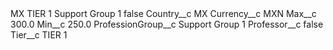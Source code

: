 <?xml version="1.0" encoding="UTF-8"?>
<CustomMetadata xmlns="http://soap.sforce.com/2006/04/metadata" xmlns:xsi="http://www.w3.org/2001/XMLSchema-instance" xmlns:xsd="http://www.w3.org/2001/XMLSchema">
    <label>MX TIER 1 Support Group 1</label>
    <protected>false</protected>
    <values>
        <field>Country__c</field>
        <value xsi:type="xsd:string">MX</value>
    </values>
    <values>
        <field>Currency__c</field>
        <value xsi:type="xsd:string">MXN</value>
    </values>
    <values>
        <field>Max__c</field>
        <value xsi:type="xsd:double">300.0</value>
    </values>
    <values>
        <field>Min__c</field>
        <value xsi:type="xsd:double">250.0</value>
    </values>
    <values>
        <field>ProfessionGroup__c</field>
        <value xsi:type="xsd:string">Support Group 1</value>
    </values>
    <values>
        <field>Professor__c</field>
        <value xsi:type="xsd:boolean">false</value>
    </values>
    <values>
        <field>Tier__c</field>
        <value xsi:type="xsd:string">TIER 1</value>
    </values>
</CustomMetadata>
